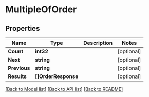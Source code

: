 # MultipleOfOrder

## Properties

Name | Type | Description | Notes
------------ | ------------- | ------------- | -------------
**Count** | **int32** |  | [optional] 
**Next** | **string** |  | [optional] 
**Previous** | **string** |  | [optional] 
**Results** | [**[]OrderResponse**](OrderResponse.md) |  | [optional] 

[[Back to Model list]](../README.md#documentation-for-models) [[Back to API list]](../README.md#documentation-for-api-endpoints) [[Back to README]](../README.md)


